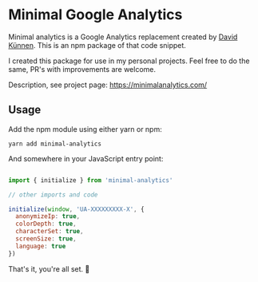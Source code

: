 # Minimal Google Analytics

Minimal analytics is a Google Analytics replacement created by [David Künnen](https://davidkunnen.com/). This is an npm package of that code snippet.

I created this package for use in my personal projects. Feel free to do the same, PR's with improvements are welcome.

Description, see project page: https://minimalanalytics.com/

## Usage

Add the npm module using either yarn or npm:

`yarn add minimal-analytics`

And somewhere in your JavaScript entry point:

```js

import { initialize } from 'minimal-analytics'

// other imports and code

initialize(window, 'UA-XXXXXXXXX-X', {
  anonymizeIp: true,
  colorDepth: true,
  characterSet: true,
  screenSize: true,
  language: true
})
 ```
 
 That's it, you're all set. 🎉
 

